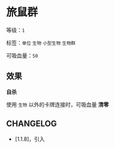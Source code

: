# 旅鼠群

等级：`1`

标签：`单位` `生物` `小型生物` `生物群`

可吸血量：`50`

## 效果

**自杀**

使用 `生物` 以外的卡牌连接时，可吸血量 **清零**

## CHANGELOG

- [1.1.8]，引入
